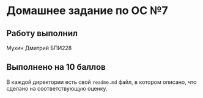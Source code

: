 # Домашнее задание по ОС №7

## Работу выполнил

Мухин Дмитрий БПИ228

## Выполнено на 10 баллов

В каждой директории есть свой `readme.md` файл, в котором описано, что сделано на соответствующую оценку. 